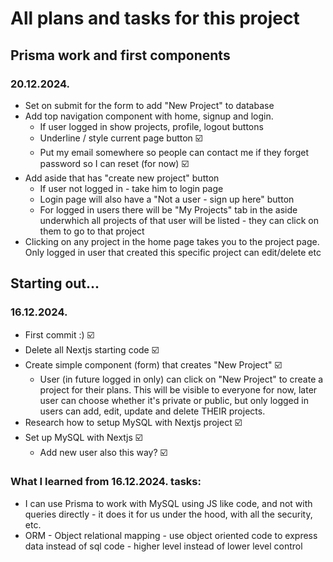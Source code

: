 # All plans and tasks for this project

## Prisma work and first components

### 20.12.2024.

- Set on submit for the form to add "New Project" to database
- Add top navigation component with home, signup and login.
  - If user logged in show projects, profile, logout buttons
  - Underline / style current page button ☑️
  - Put my email somewhere so people can contact me if they forget password so I can reset (for now) ☑️
- Add aside that has "create new project" button
  - If user not logged in - take him to login page
  - Login page will also have a "Not a user - sign up here" button
  - For logged in users there will be "My Projects" tab in the aside underwhich all projects of that user will be listed - they can click on them to go to that project
- Clicking on any project in the home page takes you to the project page. Only logged in user that created this specific project can edit/delete etc

## Starting out...

### 16.12.2024.

- First commit :) ☑️
- Delete all Nextjs starting code ☑️
- Create simple component (form) that creates "New Project" ☑️
  - User (in future logged in only) can click on "New Project" to create a project for their plans. This will be visible to everyone for now, later user can choose whether it's private or public, but only logged in users can add, edit, update and delete THEIR projects.
- Research how to setup MySQL with Nextjs project ☑️
- Set up MySQL with Nextjs ☑️
  - Add new user also this way? ☑️

### What I learned from 16.12.2024. tasks:

- I can use Prisma to work with MySQL using JS like code, and not with queries directly - it does it for us under the hood, with all the security, etc.
- ORM - Object relational mapping - use object oriented code to express data instead of sql code - higher level instead of lower level control

